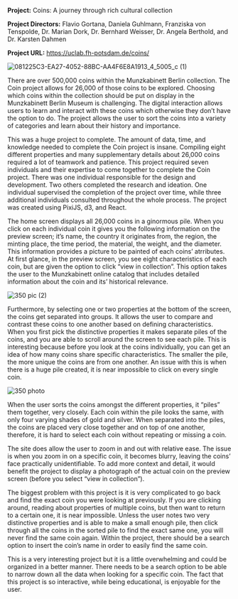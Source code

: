 **Project:** Coins: A journey through rich cultural collection

**Project Directors:** Flavio Gortana, Daniela Guhlmann, Franziska von Tenspolde, Dr. Marian Dork, Dr. Bernhard Weisser, Dr. Angela Berthold, and Dr. Karsten Dahmen

**Project URL:** https://uclab.fh-potsdam.de/coins/

![081225C3-EA27-4052-88BC-AA4F6E8A1913_4_5005_c (1)](https://user-images.githubusercontent.com/89557769/133945530-19e31ba6-057c-412f-8bdb-fc99fef601f8.jpg)

There are over 500,000 coins within the Munzkabinett Berlin collection. The Coin project allows for 26,000 of those coins to be explored. Choosing which coins within the collection should be put on display in the Munzkabinett Berlin Museum is challenging. The digital interaction allows users to learn and interact with these coins which otherwise they don’t have the option to do. The project allows the user to sort the coins into a variety of categories and learn about their history and importance. 

This was a huge project to complete. The amount of data, time, and knowledge needed to complete the Coin project is insane. Compiling eight different properties and many supplementary details about 26,000 coins required a lot of teamwork and patience. This project required seven individuals and their expertise to come together to complete the Coin project. There was one individual responsible for the design and development. Two others completed the research and ideation. One individual supervised the completion of the project over time, while three additional individuals consulted throughout the whole process. The project was created using PixiJS, d3, and React. 

The home screen displays all 26,000 coins in a ginormous pile. When you click on each individual coin it gives you the following information on the preview screen; it’s name, the country it originates from, the region, the minting place, the time period, the material, the weight, and the diameter. This information provides a picture to be painted of each coins’ atrributes. At first glance, in the preview screen, you see eight characteristics of each coin, but are given the option to click “view in collection”. This option takes the user to the Munzkabinett online catalog that includes detailed information about the coin and its’ historical relevance. 

![350 pic (2)](https://user-images.githubusercontent.com/89557769/133941053-d5f85e90-597d-4275-a210-4d83d3c2145c.jpg)

Furthermore, by selecting one or two properties at the bottom of the screen, the coins get separated into groups. It allows the user to compare and contrast these coins to one another based on defining characteristics. When you first pick the distinctive properties it makes separate piles of the coins, and you are able to scroll around the screen to see each pile. This is interesting because before you look at the coins individually, you can get an idea of how many coins share specific characteristics. The smaller the pile, the more unique the coins are from one another. An issue with this is when there is a huge pile created, it is near impossible to click on every single coin.

![350 photo](https://user-images.githubusercontent.com/89557769/133941030-075ba057-b42e-4dbc-a2d9-d30e732a698b.jpg)

When the user sorts the coins amongst the different properties, it “piles” them together, very closely. Each coin within the pile looks the same, with only four varying shades of gold and silver. When separated into the piles, the coins are placed very close together and on top of one another, therefore, it is hard to select each coin without repeating or missing a coin. 
	
The site does allow the user to zoom in and out with relative ease. The issue is when you zoom in on a specific coin, it becomes blurry, leaving the coins’ face practically unidentifiable. To add more context and detail, it would benefit the project to display a photograph of the actual coin on the preview screen (before you select “view in collection”).	
  
The biggest problem with this project is it is very complicated to go back and find the exact coin you were looking at previously. If you are clicking around, reading about properties of multiple coins, but then want to return to a certain one, it is near impossible. Unless the user notes two very distinctive properties and is able to make a small enough pile, then click through all the coins in the sorted pile to find the exact same one, you will never find the same coin again. Within the project, there should be a search option to insert the coin’s name in order to easily find the same coin. 

This is a very interesting project but it is a little overwhelming and could be organized in a better manner. There needs to be a search option to be able to narrow down all the data when looking for a specific coin. The fact that this project is so interactive, while being educational, is enjoyable for the user. 
